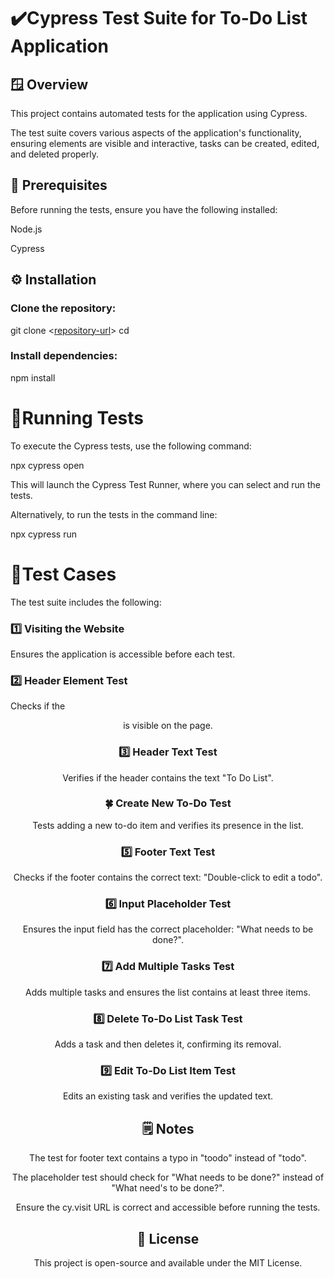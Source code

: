 
# ✔️Cypress Test Suite for To-Do List Application

## 🪟 Overview

This project contains automated tests for the [<To-Do List>](https://todolist.james.am/#/) application using Cypress.

The test suite covers various aspects of the application's functionality, ensuring elements are visible and interactive, tasks can be created, edited, and deleted properly.

## 📃 Prerequisites

Before running the tests, ensure you have the following installed:

Node.js

Cypress

## ⚙️ Installation

### Clone the repository:

git clone <[repository-url](https://github.com/anikush-yes/Cypress-ToDoList-tests)>
cd <repository-folder>

### Install dependencies:

npm install

# 🚀Running Tests

To execute the Cypress tests, use the following command:

npx cypress open

This will launch the Cypress Test Runner, where you can select and run the tests.

Alternatively, to run the tests in the command line:

npx cypress run

# 🧪Test Cases

The test suite includes the following:

### 1️⃣ Visiting the Website

Ensures the application is accessible before each test.

### 2️⃣ Header Element Test

Checks if the <header> is visible on the page.

### 3️⃣ Header Text Test

Verifies if the header contains the text "To Do List".

### 🍀 Create New To-Do Test

Tests adding a new to-do item and verifies its presence in the list.

### 5️⃣ Footer Text Test

Checks if the footer contains the correct text: "Double-click to edit a todo".

### 6️⃣ Input Placeholder Test

Ensures the input field has the correct placeholder: "What needs to be done?".

### 7️⃣ Add Multiple Tasks Test

Adds multiple tasks and ensures the list contains at least three items.

### 8️⃣ Delete To-Do List Task Test

Adds a task and then deletes it, confirming its removal.

### 9️⃣ Edit To-Do List Item Test

Edits an existing task and verifies the updated text.

## 🗒️ Notes

The test for footer text contains a typo in "toodo" instead of "todo".

The placeholder test should check for "What needs to be done?" instead of "What need's to be done?".

Ensure the cy.visit URL is correct and accessible before running the tests.

## 🪪 License

This project is open-source and available under the MIT License.
